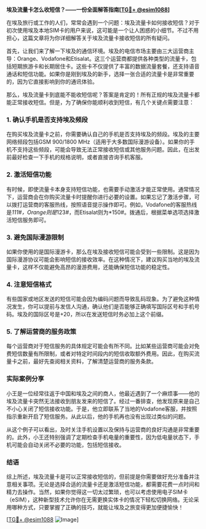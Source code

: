 **埃及流量卡怎么收短信？——一份全面解答指南[[TG💪+ @esim1088](https://t.me/s/esim1088)]**

在埃及旅行或工作的人们，常常会遇到一个问题：埃及流量卡如何接收短信？对于初次使用埃及本地SIM卡的用户来说，这可能是一个让人困惑的小细节。不过不用担心，这篇文章将为你详细解答关于埃及流量卡接收短信的所有疑问。

首先，让我们来了解一下埃及的通信环境。埃及的电信市场主要由三大运营商主导：Orange、Vodafone和Etisalat。这三个运营商都提供各种类型的流量卡，包括短期旅游卡和长期居住卡。这些卡不仅提供了丰富的数据流量套餐，还支持语音通话和短信功能。如果你是刚到埃及的新手，选择一张合适的流量卡是非常重要的，因为它直接影响到你的通讯体验。

那么，埃及流量卡到底能不能收短信呢？答案是肯定的！所有正规的埃及流量卡都能正常接收短信。但是，为了确保你能顺利收到短信，有几个关键点需要注意：

### 1. 确认手机是否支持埃及频段

在购买埃及流量卡之前，你需要确认自己的手机是否支持埃及的频段。埃及的主要网络频段包括GSM 900/1800 MHz（适用于大多数国际漫游设备）。如果你的手机不支持这些频段，可能会导致无法正常接收短信或其他服务问题。因此，在出发前最好检查一下手机的规格说明，或者直接咨询手机客服。

### 2. 激活短信功能

有时候，即使流量卡本身支持短信功能，也需要手动激活才能正常使用。通常情况下，运营商会在你购买流量卡时提醒你进行必要的设置。如果忘记了激活步骤，可以拨打运营商的客服热线，按照语音提示操作即可。例如，Vodafone的客服热线是*111#，Orange则是*123#，而Etisalat则为*150#。拨通后，根据菜单选项选择激活短信服务即可。

### 3. 避免国际漫游限制

如果你使用的是国际漫游卡，那么在埃及接收短信可能会受到一些限制。这是因为国际漫游协议可能会影响短信的接收效率。在这种情况下，建议购买当地的埃及流量卡，这样不仅能避免高昂的漫游费用，还能确保短信功能的稳定性。

### 4. 注意短信格式

有些国家或地区发送的短信可能会因为编码问题而导致乱码现象。为了避免这种情况发生，你可以提前与发信人沟通，确认他们是否能够正确填写国际区号和手机号码。埃及的国际区号是+20，所以在发送短信时务必加上这个前缀。

### 5. 了解运营商的服务政策

每个运营商对于短信服务的具体规定可能会有所不同。比如某些运营商可能会对免费短信数量有所限制，或者对特定时间段内的短信收取额外费用。因此，在购买流量卡之前，最好先查阅相关资料，了解清楚运营商的服务条款。

### 实际案例分享

小王是一位经常往返于中国和埃及之间的商人，他最近遇到了一个麻烦事——他的埃及流量卡突然无法接收到朋友发来的短信了。经过一番排查，他发现原来是自己不小心关闭了短信接收功能。于是，他立即联系了当地的Vodafone客服，并按照指示重新开启了短信服务。从此以后，他的手机再也没有出现过类似的问题。

从这个例子可以看出，及时关注手机设置以及保持与运营商的良好沟通是非常重要的。此外，小王还特别强调了定期检查手机电量的重要性，因为低电量状态下，手机可能会自动关闭不必要的功能，包括短信接收。

### 结语

综上所述，埃及流量卡是可以正常接收短信的，但前提是你需要做好充分准备并注意相关事项。无论是选择合适的流量卡还是激活短信功能，都需要花费一点时间和精力去操作。当然，如果你觉得这一切太过繁琐，也可以考虑使用电子SIM卡（eSIM），这种新型技术允许你在无需更换实体卡的情况下轻松切换网络。无论采用哪种方式，只要掌握了正确的技巧，就能让埃及之旅变得更加便捷愉快！

[[TG💪+ @esim1088](https://t.me/s/esim1088) ![Image](https://i.postimg.cc/4NQfJmqS/Snipaste-2025-05-13-00-14-12.png)]